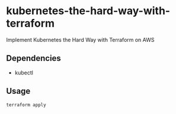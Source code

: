 # kubernetes-the-hard-way-with-terraform
Implement Kubernetes the Hard Way with Terraform on AWS

## Dependencies

* kubectl

## Usage


```
terraform apply
```
